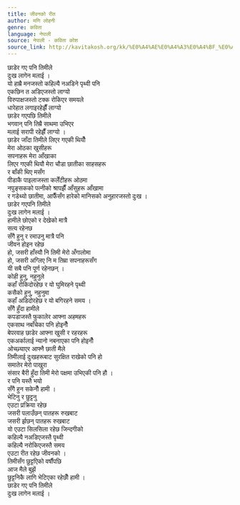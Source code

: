 ```yaml
---
title: जीवनको रीत
author: मणि लोहनी
genre: कविता
language: नेपाली
source: नेपाली - कविता कोश
source_link: http://kavitakosh.org/kk/%E0%A4%AE%E0%A4%A3%E0%A4%BF_%E0%A4%B2%E0%A5%8B%E0%A4%B9%E0%A4%A8%E0%A5%80
---
```


छाडेर गए पनि तिमीले  
दुःख लागेन मलाई ।  
यो हाम्रै मनजस्तो कहिल्यै नअडिने पृथ्वी पनि  
एकछिन त अडिएजस्तो लाग्यो  
विरुपाक्षजस्तो टक्क रोकिएर समयले  
धारेहात लगाइरहेझैँ लाग्यो  
छाडेर गएपछि तिमीले  
भगवान् पनि तिम्रै साथमा उभिएर  
मलाई सरापी रहेझैँ लाग्यो ।  
छाडेर जाँदा तिमीले लिएर गएकी थियौँ  
मेरा ओठका खुसीहरू  
सपनाहरू मेरा आँखाका  
लिएर गएकी थियौ मेरा चौडा छातीका साहसहरू  
र बाँकी थिए मसँग  
पीडाकै पाइलाजस्ता कलेँटीहरू ओठमा  
नपुङ्सकको पत्नीको श्रापझैँ आँसुहरू आँखामा  
र गडेथ्यो छातीमा, आफैँसँग हारेको मानिसको अनुहारजस्तो दुःख ।  
छाडेर गएपनि तिमीले  
दुःख लागेन मलाई ।  
हामीले छोएको र देखेको मात्रै  
सत्य रहेनछ  
सँगै हुनु र रमाउनु मात्रै पनि  
जीवन होइन रहेछ  
हो, जसरी हाँस्यौ नि तिमी मेरो अँगालोमा  
हो, जसरी अग्लिए नि म तिम्रा सपनाहरूसँग  
यी सबै पनि पूर्ण रहेनछन् ।  
कोही हुनु, नहुनुले  
कहाँ रोकिदोरहेछ र यो घुमिरहने पृथ्वी  
कसैको हुनु, नहुनुमा  
कहाँ अडिदोरहेछ र यो बगिरहने समय ।  
सँगै हुँदा हामीले  
कपडाजस्तै फुकालेर आफ्ना अहमहरू  
एकसाथ नबाँचेका पनि होइनौँ  
बेपरवाह छाडेर आफ्ना खुसी र रहरहरू  
एकअर्कालाई न्यानो नबनाएका पनि होइनौँ  
ओच्छ्याएर आफ्नै छाती मैले  
तिमीलाई दुःखहरूबाट सुरक्षित राखेको पनि हो  
समातेर मेरो पाखुरा  
संसार बैरी हुँदा तिमी मेरो पक्षमा उभिएकी पनि हौ ।  
र पनि यस्तै भयो  
सँगै हुन सकेनौँ हामी ।  
भेटिनु र छुट्टनु  
एउटा प्रक्रिया रहेछ  
जसरी पलाउँछन् पातहरू रुखबाट  
जसरी र्झछन् पातहरू रुखबाट  
यो एउटा सिलसिला रहेछ जिन्दगीको  
कहिल्यै नअडिएजस्तै पृथ्वी  
कहिल्यै नरोकिएजस्तै समय  
एउटा रीत रहेछ जीवनको ।  
तिमीसँग छुट्टएिको वर्षौंपछि  
आज मैले बुझें  
छुट्टनिकै लागि भेटिएका रहेछौँ हामी ।  
छाडेर गए पनि तिमीले  
दुःख लागेन मलाई ।
